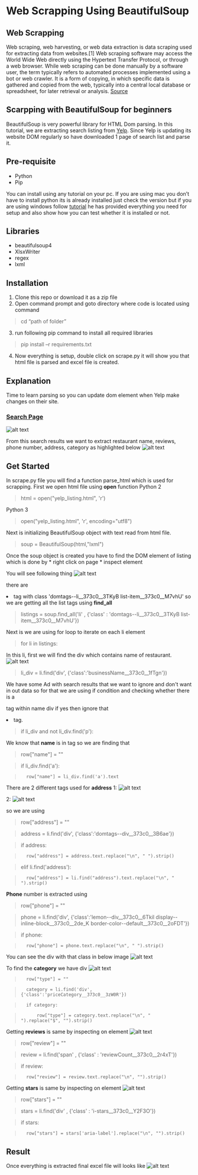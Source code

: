 # Web Scrapping Using BeautifulSoup

## Web Scrapping

Web scraping, web harvesting, or web data extraction is data scraping used for extracting data from websites.[1] Web scraping software may access the World Wide Web directly using the Hypertext Transfer Protocol, or through a web browser. While web scraping can be done manually by a software user, the term typically refers to automated processes implemented using a bot or web crawler. It is a form of copying, in which specific data is gathered and copied from the web, typically into a central local database or spreadsheet, for later retrieval or analysis.
[Source](https://en.wikipedia.org/wiki/Web_scraping "Title")

## Scarpping with BeautifulSoup for beginners

BeautifulSoup is very powerful library for HTML Dom parsing. In this tutorial, we are extracting search listing from [Yelp](https://www.yelp.com/search?find_desc=Asian%20Food&find_loc=fortworth%2C%20TX "Title"). Since Yelp is updating its website DOM regularly so have downloaded 1 page of search list and parse it.

## Pre-requisite
* Python
* Pip

You can install using any tutorial on your pc. If you are using mac you don’t have to install python its is already installed just check the version but if you are using windows follow [tutorial](https://matthewhorne.me/how-to-install-python-and-pip-on-windows-10/ "Title") he has provided everything you need for setup and also show how you can test whether it is installed or not.

## Libraries
* beautifulsoup4
* XlsxWriter
* regex
* lxml

## Installation

1. Clone this repo or download it as a zip file
2. Open command prompt and goto directory where code is located using command
>	cd “path of folder”
3. run following pip command to install all required libraries
> 	pip install –r requirements.txt
4. Now everything is setup, double click on scrape.py it will show you that html file is parsed and excel file is created.


## Explanation
Time to learn parsing so you can update dom element when Yelp make changes on their site.

### [Search Page](screenshots/listing)
![alt text](screenshots/listing.PNG "Search List")

From this search results we want to extract restaurant name, reviews, phone number, address, category as highlighted below
![alt text](screenshots/data_need_to_extract.PNG "Search List")

## Get Started
In scrape.py file you will find a function parse_html which is used for scrapping. 
First we open html file using **open** function
Python 2
> html = open("yelp_listing.html", 'r')

Python 3
> open("yelp_listing.html", 'r', encoding="utf8")

Next is initializing BeautifulSoup object with text read from html file.
> soup = BeautifulSoup(html,"lxml")

Once the soup object is created you have to find the DOM element of listing which is done by 
	* right click on page
	* inspect element
	
You will see following thing
![alt text](screenshots/inspect_li.PNG "Search List")

there are <li> tag with class 'domtags--li__373c0__3TKyB list-item__373c0__M7vhU' so we are getting all the list tags using **find_all**
 
> listings = soup.find_all('li' , {'class' : 'domtags--li__373c0__3TKyB list-item__373c0__M7vhU'})

Next is we are using for loop to iterate on each li element
> for li in listings:

In this li, first we will find the div which contains name of restaurant. 
![alt text](screenshots/name.PNG "Search List")


> li_div = li.find('div', {'class':'businessName__373c0__1fTgn'})

We have some Ad with search results that we want to ignore and don't want in out data so for that we are using if condition and checking whether there is a <p> tag within name div if yes then ignore that <li> tag.

> if li_div and not li_div.find('p'):

We know that **name** is in <a> tag so we are finding that
>	row["name"] = ""
	
>	if li_div.find('a'):

>       row["name"] = li_div.find('a').text

There are 2 different tags used for **address**
1:
![alt text](screenshots/address_2.PNG "Search List")

2:
![alt text](screenshots/address.PNG "Search List")

so we are using
>	row["address"] = ""

>	address = li.find('div', {'class':'domtags--div__373c0__3B6ae'})

>	if address:

>	    row["address"] = address.text.replace("\n", " ").strip()

>	elif li.find('address'):

>		row["address"] = li.find("address").text.replace("\n", " ").strip()


**Phone** number is extracted using
>	row["phone"] = ""

>	phone = li.find('div', {'class':'lemon--div__373c0__6Tkil display--inline-block__373c0__2de_K border-color--default__373c0__2oFDT'})

>	if phone:

>	    row["phone"] = phone.text.replace("\n", " ").strip()

You can see the div with that class in below image
![alt text](screenshots/phone.PNG "Search List")

To find the **category** we have div
![alt text](screenshots/category.PNG "Search List")

>		row["type"] = ""

>		category = li.find('div', {'class':'priceCategory__373c0__3zW0R'})

>		if category:

>		    row["type"] = category.text.replace("\n", " ").replace("$", "").strip()

Getting **reviews** is same by inspecting on element
![alt text](screenshots/reviews.PNG "Search List")

>	row["review"] = ""

>	review = li.find('span' , {'class' : 'reviewCount__373c0__2r4xT'})

>	if review:

>	    row["review"] = review.text.replace("\n", "").strip()

 Getting **stars** is same by inspecting on element
![alt text](screenshots/stars.PNG "Search List")

>	row["stars"] = ""

>	stars = li.find('div' , {'class' : 'i-stars__373c0__Y2F3O'})

>	if stars:

>	    row["stars"] = stars['aria-label'].replace("\n", "").strip()

## Result
Once everything is extracted final excel file will looks like
![alt text](screenshots/output.PNG "Search List")
